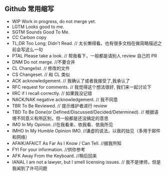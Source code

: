 ## Github 常用缩写

- WIP Work in progress, do not merge yet.
- LGTM Looks good to me.
- SGTM Sounds Good To Me.
- CC Carbon copy
- TL;DR Too Long; Didn't Read. // 太长懒得看。也有很多文档在做简略描述之前会写这么一句
- PTAL Please take a look. // 帮我看下，一般都是请别人 review 自己的 PR
- DNM Do not merge. //不要合并
- CL Changelist. // 修改的文件
- CS Changeset. // 和 CL 类似
- ACK acknowledgement. // 我确认了或者我接受了,我承认了
- RFC request for comments. // 我觉得这个想法很好, 我们来一起讨论下
- IIRC if I recall correctly. // 如果我没记错
- NACK/NAK negative acknowledgement. // 我不同意
- TBR To Be Reviewed. // 提示维护者进行 review
- TBD To Be Done(or Defined/Discussed/Decided/Determined). // 根据语境不同意义有所区别，但一般都是还没搞定的意思
- IMO In My Opinion. //在我看来、依我看、依我所见
- IMHO In My Humble Opinion IMO. //谦虚的说法，以我的拙见（多用于邮件和网络）
- AFAIK/AFAICT As Far As I Know / Can Tell. //据我所知
- FYI For your information. //供你参考
- AFK Away From the Keyboard. //稍后回来
- IANAL I am not a lawyer, but I smell licensing issues. // 我不是律师，但是我闻到了许可问题
